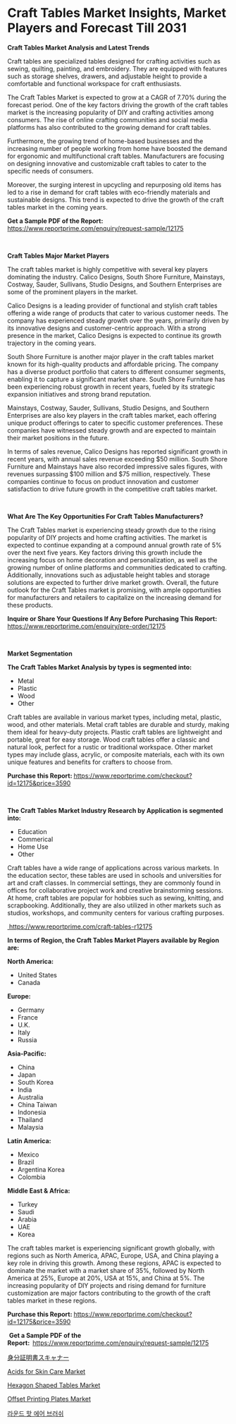 <p><h1>Craft Tables Market Insights, Market Players and Forecast Till 2031</h1></p><p><strong>Craft Tables Market Analysis and Latest Trends</strong></p>
<p><p>Craft tables are specialized tables designed for crafting activities such as sewing, quilting, painting, and embroidery. They are equipped with features such as storage shelves, drawers, and adjustable height to provide a comfortable and functional workspace for craft enthusiasts.</p><p>The Craft Tables Market is expected to grow at a CAGR of 7.70% during the forecast period. One of the key factors driving the growth of the craft tables market is the increasing popularity of DIY and crafting activities among consumers. The rise of online crafting communities and social media platforms has also contributed to the growing demand for craft tables.</p><p>Furthermore, the growing trend of home-based businesses and the increasing number of people working from home have boosted the demand for ergonomic and multifunctional craft tables. Manufacturers are focusing on designing innovative and customizable craft tables to cater to the specific needs of consumers.</p><p>Moreover, the surging interest in upcycling and repurposing old items has led to a rise in demand for craft tables with eco-friendly materials and sustainable designs. This trend is expected to drive the growth of the craft tables market in the coming years.</p></p>
<p><strong>Get a Sample PDF of the Report:&nbsp;</strong> <a href="https://www.reportprime.com/enquiry/request-sample/12175">https://www.reportprime.com/enquiry/request-sample/12175</a></p>
<p>&nbsp;</p>
<p><strong>Craft Tables Major Market Players</strong></p>
<p><p>The craft tables market is highly competitive with several key players dominating the industry. Calico Designs, South Shore Furniture, Mainstays, Costway, Sauder, Sullivans, Studio Designs, and Southern Enterprises are some of the prominent players in the market.</p><p>Calico Designs is a leading provider of functional and stylish craft tables offering a wide range of products that cater to various customer needs. The company has experienced steady growth over the years, primarily driven by its innovative designs and customer-centric approach. With a strong presence in the market, Calico Designs is expected to continue its growth trajectory in the coming years.</p><p>South Shore Furniture is another major player in the craft tables market known for its high-quality products and affordable pricing. The company has a diverse product portfolio that caters to different consumer segments, enabling it to capture a significant market share. South Shore Furniture has been experiencing robust growth in recent years, fueled by its strategic expansion initiatives and strong brand reputation.</p><p>Mainstays, Costway, Sauder, Sullivans, Studio Designs, and Southern Enterprises are also key players in the craft tables market, each offering unique product offerings to cater to specific customer preferences. These companies have witnessed steady growth and are expected to maintain their market positions in the future.</p><p>In terms of sales revenue, Calico Designs has reported significant growth in recent years, with annual sales revenue exceeding $50 million. South Shore Furniture and Mainstays have also recorded impressive sales figures, with revenues surpassing $100 million and $75 million, respectively. These companies continue to focus on product innovation and customer satisfaction to drive future growth in the competitive craft tables market.</p></p>
<p>&nbsp;</p>
<p><strong>What Are The Key Opportunities For Craft Tables Manufacturers?</strong></p>
<p><p>The Craft Tables market is experiencing steady growth due to the rising popularity of DIY projects and home crafting activities. The market is expected to continue expanding at a compound annual growth rate of 5% over the next five years. Key factors driving this growth include the increasing focus on home decoration and personalization, as well as the growing number of online platforms and communities dedicated to crafting. Additionally, innovations such as adjustable height tables and storage solutions are expected to further drive market growth. Overall, the future outlook for the Craft Tables market is promising, with ample opportunities for manufacturers and retailers to capitalize on the increasing demand for these products.</p></p>
<p><strong>Inquire or Share Your Questions If Any Before Purchasing This Report:</strong> <a href="https://www.reportprime.com/enquiry/pre-order/12175">https://www.reportprime.com/enquiry/pre-order/12175</a></p>
<p>&nbsp;</p>
<p><strong>Market Segmentation</strong></p>
<p><strong>The Craft Tables Market Analysis by types is segmented into:</strong></p>
<p><ul><li>Metal</li><li>Plastic</li><li>Wood</li><li>Other</li></ul></p>
<p><p>Craft tables are available in various market types, including metal, plastic, wood, and other materials. Metal craft tables are durable and sturdy, making them ideal for heavy-duty projects. Plastic craft tables are lightweight and portable, great for easy storage. Wood craft tables offer a classic and natural look, perfect for a rustic or traditional workspace. Other market types may include glass, acrylic, or composite materials, each with its own unique features and benefits for crafters to choose from.</p></p>
<p><strong>Purchase this Report:&nbsp;</strong><a href="https://www.reportprime.com/checkout?id=12175&price=3590">https://www.reportprime.com/checkout?id=12175&price=3590</a></p>
<p>&nbsp;</p>
<p><strong>The Craft Tables Market Industry Research by Application is segmented into:</strong></p>
<p><ul><li>Education</li><li>Commerical</li><li>Home Use</li><li>Other</li></ul></p>
<p><p>Craft tables have a wide range of applications across various markets. In the education sector, these tables are used in schools and universities for art and craft classes. In commercial settings, they are commonly found in offices for collaborative project work and creative brainstorming sessions. At home, craft tables are popular for hobbies such as sewing, knitting, and scrapbooking. Additionally, they are also utilized in other markets such as studios, workshops, and community centers for various crafting purposes.</p></p>
<p><a href="https://www.reportprime.com/craft-tables-r12175">&nbsp;https://www.reportprime.com/craft-tables-r12175</a></p>
<p><strong>In terms of Region, the Craft Tables Market Players available by Region are:</strong></p>
<p>
    <p> <strong> North America: </strong>
        <ul>
            <li>United States</li>
            <li>Canada</li>
        </ul>
        </p> 
    <p> <strong> Europe: </strong>
        <ul>
            <li>Germany</li>
            <li>France</li>
            <li>U.K.</li>
            <li>Italy</li>
            <li>Russia</li>
        </ul>
        </p> 
    <p> <strong> Asia-Pacific: </strong>
        <ul>
            <li>China</li>
            <li>Japan</li>
            <li>South Korea</li>
            <li>India</li>
            <li>Australia</li>
            <li>China Taiwan</li>
            <li>Indonesia</li>
            <li>Thailand</li>
            <li>Malaysia</li>
        </ul>
        </p> 
    <p> <strong> Latin America: </strong>
        <ul>
            <li>Mexico</li>
            <li>Brazil</li>
            <li>Argentina Korea</li>
            <li>Colombia</li>
        </ul>
        </p> 
    <p> <strong> Middle East & Africa: </strong>
        <ul>
            <li>Turkey</li>
            <li>Saudi</li>
            <li>Arabia</li>
            <li>UAE</li>
            <li>Korea</li>
        </ul>
    </p>
    </p>
<p><p>The craft tables market is experiencing significant growth globally, with regions such as North America, APAC, Europe, USA, and China playing a key role in driving this growth. Among these regions, APAC is expected to dominate the market with a market share of 35%, followed by North America at 25%, Europe at 20%, USA at 15%, and China at 5%. The increasing popularity of DIY projects and rising demand for furniture customization are major factors contributing to the growth of the craft tables market in these regions.</p></p>
<p><strong>Purchase this Report: </strong><a href="https://www.reportprime.com/checkout?id=12175&price=3590">https://www.reportprime.com/checkout?id=12175&price=3590</a></p>
<p>&nbsp;<strong>Get a Sample PDF of the Report:&nbsp;&nbsp;</strong><a href="https://www.reportprime.com/enquiry/request-sample/12175">https://www.reportprime.com/enquiry/request-sample/12175</a></p>
<p><strong></strong></p>
<p><p><a href="https://github.com/ReganWisoky2023/Market-Research-Report-List-1/blob/main/316932470266.md">身分証明書スキャナー</a></p><p><a href="https://issuu.com/reportprime-2/docs/acids-for-skin-care-market-size-2030.pptx">Acids for Skin Care Market</a></p><p><a href="https://github.com/shotows/Market-Research-Report-List-2/blob/main/hexagon-shaped-tables-market.md">Hexagon Shaped Tables Market</a></p><p><a href="https://www.linkedin.com/pulse/offset-printing-plates-market-research-report-provides-critical-cpvtf">Offset Printing Plates Market</a></p><p><a href="https://github.com/Penelolack456456/Market-Research-Report-List-1/blob/main/495670167882.md">라운드 핫 에어 브러쉬</a></p></p>